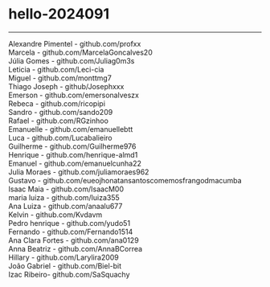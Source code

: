 # hello-2024091
------------------
Alexandre Pimentel - github.com/profxx
<br>
Marcela - github.com/MarcelaGoncalves20
<br>
Júlia Gomes - github.com/Juliag0m3s
<br>
Leticia - github.com/Leci-cia
<br>
Miguel - github.com/monttmg7
<br>
Thiago Joseph - github/Josephxxx
<br>
Emerson - github.com/emersonalveszx
<br>
Rebeca - github.com/ricopipi
<br>
Sandro - github.com/sando209
<br>
Rafael - github.com/RGzinhoo
<br>
Emanuelle - github.com/emanuellebtt
<br> 
Luca - github.com/Lucabalieiro
<br>
Guilherme - github.com/Guilherme976
<br>
Henrique - github.com/henrique-almd1
<br>
Emanuel - github.com/emanuelcunha22
<br>
Julia Moraes - github.com/juliamoraes962
<br>
Gustavo - github.com/eueojhonatansantoscomemosfrangodmacumba
<br>
Isaac Maia - github.com/IsaacM00
<br>
maria luiza - github.com/luiza355
<br>
Ana Luiza - github.com/anaalu677
<br>
Kelvin - github.com/Kvdavm
<br>
Pedro henrique - github.com/yudo51
<br>
Fernando - github.com/Fernando1514
<br>
Ana Clara Fortes - github.com/ana0129
<br>
Anna Beatriz - github.com/AnnaBCorrea
<br>
Hillary - github.com/Larylira2009
<br>
João Gabriel - github.com/Biel-bit
<br>
Izac Ribeiro- github.com/SaSquachy
